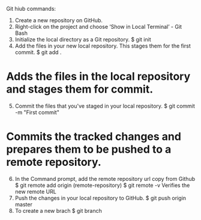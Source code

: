 Git hiub commands:
1. Create a new repository on GitHub. 
2. Right-click on the project and choose ‘Show in Local Terminal’ - Git Bash
3. Initialize the local directory as a Git repository.
$ git init
4. Add the files in your new local repository. This stages them for the first commit.
$ git add .
# Adds the files in the local repository and stages them for commit.
5. Commit the files that you've staged in your local repository.
$ git commit -m "First commit"
# Commits the tracked changes and prepares them to be pushed to a remote repository. 
6. In the Command prompt, add the remote repository url copy from Github
$ git remote add origin (remote-repository)
$ git remote -v
Verifies the new remote URL
7. Push the changes in your local repository to GitHub.
$ git push origin master
8. To create a new brach
$ git branch <New branch name>
   
